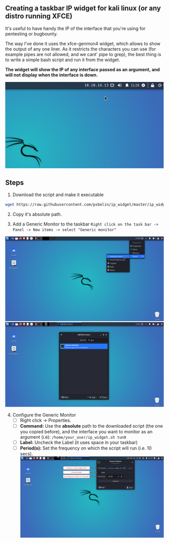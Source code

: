 ## Creating a taskbar IP widget for kali linux (or any distro running XFCE)
It's useful to have handy the IP of the interface that you're using for pentesting or bugbounty. 

The way I've done it uses the xfce-genmon4 widget, which allows to show the output of any one liner. As it restricts the characters you can use (for example pipes are not allowed, and we cant' pipe to grep), the best thing is to write a simple bash script and run it from the widget.

**The widget will show the IP of any interface passed as an argument, and will not display when the interface is down.**

![Appearance](https://github.com/psbelin/ip_widget/blob/master/images/0.png)

## Steps
1. Download the script and make it executable
```bash
wget https://raw.githubusercontent.com/psbelin/ip_widget/master/ip_widget.sh && chmod 700 ip_widget.sh
```
2. Copy it's absolute path.

3. Add a Generic Monitor to the taskbar
`Right click on the task bar -> Panel -> New items -> select "Generic monitor"`

![Steps](https://github.com/psbelin/ip_widget/blob/master/images/1.png)
![Steps](https://github.com/psbelin/ip_widget/blob/master/images/2.png)

4. Configure the Generic Monitor
   - [ ] Right click -> Properties. 
   - [ ] **Command:**   Use the **absolute** path to the downloaded script (the one you copied before), and the interface you want to monitor as an argument (i.e): `/home/your_user/ip_widget.sh tun0`
   - [ ] **Label:**     Uncheck the Label (it uses space in your taskbar)
   - [ ] **Period(s):** Set the frequency on which the script will run (i.e. 10 secs).
   ![Config](https://github.com/psbelin/ip_widget/blob/master/images/3.png)
